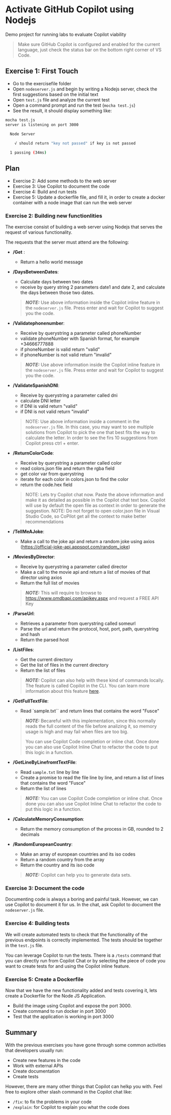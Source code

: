 # Activate GitHub Copilot using Nodejs 

Demo project for running labs to evaluate Copilot viability

> Make sure GitHub Copilot is configured and enabled for the current language, just check the status bar on the bottom right corner of VS Code.

## Exercise 1: First Touch

- Go to the exercisefile folder
- Open `nodeserver.js` and begin by writing a Nodejs server, check the first suggestions based on the initial text
- Open `test.js` file and analyze the current test
- Open a command prompt and run the test (`mocha test.js`)
- See the result, it should display something like:

``` bash
mocha test.js
server is listening on port 3000

  Node Server
    
    √ should return "key not passed" if key is not passed

  1 passing (34ms)

```

## Plan


- Exercise 2: Add some methods to the web server
- Exercise 3: Use Copilot to document the code
- Exercise 4: Build and run tests
- Exercise 5: Update a dockerfile file, and fill it, in order to create a docker container with a node image that can run the web server


### Exercise 2: Building new functionlities

The exercise consist of building a web server using Nodejs that serves the request of various functionality.

The requests that the server must attend are the following:

- **/Get** : 

  * Return a hello world message


- **/DaysBetweenDates**: 

  * Calculate days between two dates
  * receive by query string 2 parameters date1 and date 2, and calculate the days between those two dates.

  > **_NOTE:_** Use above information inside the Copilot inline feature in the `nodeserver.js` file. Press enter and wait for Copilot to suggest you the code.


- **/Validatephonenumber**: 

  * Receive by querystring a parameter called phoneNumber 
  * validate phoneNumber with Spanish format, for example +34666777888
  * if phoneNumber is valid return "valid"
  * if phoneNumber is not valid return "invalid"

  > **_NOTE:_** Use above information inside the Copilot inline feature in the `nodeserver.js` file. Press enter and wait for Copilot to suggest you the code.


- **/ValidateSpanishDNI**:

  * Receive by querystring a parameter called dni
  * calculate DNI letter
  * if DNI is valid return "valid"
  * if DNI is not valid return "invalid"

  > NOTE: Use above information inside a comment in the `nodeserver.js` file. In this case, you may want to see multiple solutions from Copilot to pick the one that best fits the way to calculate the letter. In order to see the firs 10 suggestions from Copilot press ctrl + enter.


- **/ReturnColorCode**:

  * Receive by querystring a parameter called color
  * read colors.json file and return the rgba field
  * get color var from querystring
  * iterate for each color in colors.json to find the color
  * return the code.hex field

  > NOTE: Lets try Copilot chat now. Paste the above information and make it as detailed as possible in the Copilot chat text box. Copilot will use by default the open file as context in order to generate the suggestion.
  > NOTE: Do not forget to open color.json file in Visual Studio Code, so CoPilot get all the context to make better recommendations

- **/TellMeAJoke**:

  * Make a call to the joke api and return a random joke using axios (https://official-joke-api.appspot.com/random_joke)
        

- **/MoviesByDirector**:

  * Receive by querystring a parameter called director
  * Make a call to the movie api  and return a list of movies of that director using axios
  * Return the full list of movies

  > **_NOTE:_** This will require to browse to https://www.omdbapi.com/apikey.aspx and request a FREE API Key


- **/ParseUrl**:

  * Retrieves a parameter from querystring called someurl
  * Parse the url and return the protocol, host, port, path, querystring and hash
  * Return the parsed host

- **/ListFiles**:

  * Get the current directory
  * Get the list of files in the current directory
  * Return the list of files

  > **_NOTE:_** Copilot can also help with these kind of commands locally. The feature is called Copilot in the CLI. You can learn more information about this feature [here](https://docs.github.com/en/copilot/github-copilot-in-the-cli/about-github-copilot-in-the-cli).


- **/GetFullTextFile**:

  * Read `sample.txt`` and return lines that contains the word "Fusce"

  > **_NOTE:_** Becareful with this implementation, since this normally reads the full content of the file before analizing it, so memory usage is high and may fail when files are too big.
  >
  > You can use Copilot Code completion or inline chat. Once done you can also use Copilot Inline Chat to refactor the code to put this logic in a function.

- **/GetLineByLinefromtTextFile**:

  * Read `sample.txt` line by line
  * Create a promise to read the file line by line, and return a list of lines that contains the word "Fusce"
  * Return the list of lines

  > **_NOTE:_** You can use Copilot Code completion or inline chat. Once done you can also use Copilot Inline Chat to refactor the code to put this logic in a function.

- **/CalculateMemoryConsumption**:

  * Return the memory consumption of the process in GB, rounded to 2 decimals


- **/RandomEuropeanCountry**:

  * Make an array of european countries and its iso codes
  * Return a random country from the array
  * Return the country and its iso code

  > **_NOTE:_** Copilot can help you to generate data sets.

### Exercise 3: Document the code

Documenting code is always a boring and painful task. However, we can use Copilot to document it for us. In the chat, ask Copilot to document the `nodeserver.js` file. 

### Exercise 4: Building tests

We will create automated tests to check that the functionality of the previous endpoints is correctly implemented. The tests should be together in the `test.js` file.

You can leverage Copilot to run the tests. There is a `/tests` command that you can directly run from Copilot Chat or by selecting the piece of code you want to create tests for and using the Copilot inline feature. 

### Exercise 5: Create a Dockerfile

Now that we have the new functionality added and tests covering it, lets create a Dockerfile for the Node JS Application.

- Build the image using Copilot and expose the port 3000.
- Create command to run docker in port 3000
- Test that the application is working in port 3000

## Summary

With the previous exercises you have gone through some common activities that developers usually run:
- Create new features in the code
- Work with external APIs
- Create documentation
- Create tests

However, there are many other things that Copilot can helkp you with. Feel free to explore other slash command in the Copilot chat like:
- `/fix`: to fix the problems in your code
- `/explain`: for Copilot to explain you what the code does
